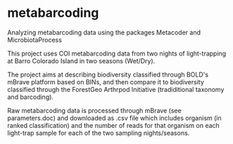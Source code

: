 # metabarcoding
Analyzing metabarcoding data using the packages Metacoder and MicrobiotaProcess

This project uses COI metabarcoding data from two nights of light-trapping at Barro Colorado Island in two seasons (Wet/Dry).

The project aims at describing biodiversity classified through BOLD's mBrave platform based on BINs, and then compare it to biodiversity classified through the ForestGeo Arthrpod Initiative (tradiditional taxonomy and barcoding).

Raw metabarcoding data is processed through mBrave (see parameters.doc) and downloaded as .csv file which includes organism (in ranked classification) and the number of reads for that organism on each light-trap sample for each of the two sampling nights/seasons.
